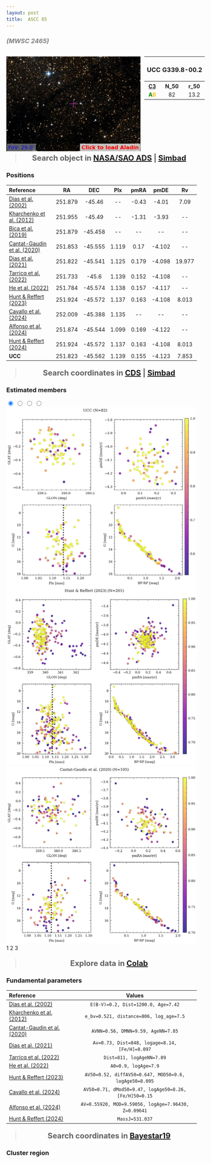 ```yaml
---
layout: post
title:  ASCC 85
---
```

<h3><span style="color: #808080;"><i>(MWSC 2465)</i></span></h3><div style="display: flex; justify-content: space-between; width:720px;height:250px">
<div style="text-align: center;">

<!-- Static image + data attributes for FOV and target -->
<img id="aladin_img"
     data-umami-event="aladin_load"
     src="https://raw.githubusercontent.com/ucc23/Q4N/main/plots/aladin/ascc85.webp"
     alt="Click to load Aladin Lite" 
     style="width:355px;height:250px; cursor: pointer;"
     data-fov="0.44" 
     data-target="251.823 -45.562"/>
<!-- Div to contain Aladin Lite viewer -->
<div id="aladin-lite-div" style="width:355px;height:250px;display:none;"></div>
<!-- Aladin Lite script (will be loaded after the image is clicked) -->
<script src="{{ site.baseurl }}/scripts/aladin_load.js"></script>

</div>
<!-- Left block -->

<table style="width:355px;height:250px;">
  <!-- Row 1 (title) -->
  <tr>
    <td colspan="5"><h3>UCC G339.8-00.2</h3></td>
  </tr>
  <!-- Row 2 -->
  <tr>
    <th style="text-align: center;"><a href="https://ucc.ar/faq#what-is-the-c3-parameter" title="Combined class">C3</a></th>
    <th style="text-align: center;"><div title="Stars with membership probability >50%">N_50</div></th>
    <th style="text-align: center;"><div title="Radius that contains half the members [arcmin]">r_50</div></th>
  </tr>
  <!-- Row 3 -->
  <tr>
    <td style="text-align: center;"><span style="color: green; font-weight: bold;">A</span><span style="color: #FFC300; font-weight: bold;">B</span></td>
    <td style="text-align: center;">82</td>
    <td style="text-align: center;">13.2</td>
  </tr>
</table>
</div>

> <p style="text-align:center; font-weight: bold; font-size:20px">Search object in <a data-umami-event="nasa_search" href="https://ui.adsabs.harvard.edu/search/q=%20collection%3Aastronomy%20body%3A%22ASCC%2085%22&sort=date%20desc%2C%20bibcode%20desc&p_=0" target="_blank">NASA/SAO ADS</a> | <a data-umami-event="simbad_search" href="https://simbad.cds.unistra.fr/simbad/sim-id-refs?Ident=ascc85" target="_blank">Simbad</a></p>


### Positions

| Reference    | RA    | DEC   | Plx  | pmRA  | pmDE   |  Rv  |
| :---         | :---: | :---: | :---: | :---: | :---: | :---: |
|[Dias et al. (2002)](https://ui.adsabs.harvard.edu/abs/2002A%26A...389..871D) | 251.879 | -45.46 | -- | -0.43 | -4.01 | 7.09 |
|[Kharchenko et al. (2012)](https://ui.adsabs.harvard.edu/abs/2012A%26A...543A.156K) | 251.955 | -45.49 | -- | -1.31 | -3.93 | -- |
|[Bica et al. (2019)](https://ui.adsabs.harvard.edu/abs/2019AJ....157...12B) | 251.879 | -45.458 | -- | -- | -- | -- |
|[Cantat-Gaudin et al. (2020)](https://ui.adsabs.harvard.edu/abs/2020A%26A...640A...1C) | 251.853 | -45.555 | 1.119 | 0.17 | -4.102 | -- |
|[Dias et al. (2021)](https://ui.adsabs.harvard.edu/abs/2021MNRAS.504..356D) | 251.822 | -45.541 | 1.125 | 0.179 | -4.098 | 19.977 |
|[Tarricq et al. (2022)](https://ui.adsabs.harvard.edu/abs/2022A%26A...659A..59T) | 251.733 | -45.6 | 1.139 | 0.152 | -4.108 | -- |
|[He et al. (2022)](https://ui.adsabs.harvard.edu/abs/2022ApJS..262....7H) | 251.784 | -45.574 | 1.138 | 0.157 | -4.117 | -- |
|[Hunt & Reffert (2023)](https://ui.adsabs.harvard.edu/abs/2023A%26A...673A.114H) | 251.924 | -45.572 | 1.137 | 0.163 | -4.108 | 8.013 |
|[Cavallo et al. (2024)](https://ui.adsabs.harvard.edu/abs/2024AJ....167...12C) | 252.009 | -45.388 | 1.135 | -- | -- | -- |
|[Alfonso et al. (2024)](https://ui.adsabs.harvard.edu/abs/2024A%26A...689A..18A) | 251.874 | -45.544 | 1.099 | 0.169 | -4.122 | -- |
|[Hunt & Reffert (2024)](https://ui.adsabs.harvard.edu/abs/2024A%26A...686A..42H) | 251.924 | -45.572 | 1.137 | 0.163 | -4.108 | 8.013 |
| **UCC** |251.823 | -45.562 | 1.139 | 0.155 | -4.123 | 7.853 |

> <p style="text-align:center; font-weight: bold; font-size:20px">Search coordinates in <a data-umami-event="cds_coord_search" href="https://cdsportal.u-strasbg.fr/?target=251.823,-45.562" target="_blank">CDS</a> | <a data-umami-event="simbad_coord_search" href="https://simbad.cds.unistra.fr/mobile/object_list.html?coord=251.823%20-45.562&output=json&radius=5&userEntry=ascc85" target="_blank">Simbad</a></p>

### Estimated members

<div class="carousel">
<input type="radio" name="radio-btn" id="slide1" checked>
<input type="radio" name="radio-btn" id="slide1">
<input type="radio" name="radio-btn" id="slide2">
<input type="radio" name="radio-btn" id="slide3">
<div class="slides">
<div class="slide">
<a href="https://raw.githubusercontent.com/ucc23/Q4N/main/plots/UCC/ascc85.webp" target="_blank">
<img src="https://raw.githubusercontent.com/ucc23/Q4N/main/plots/UCC/ascc85.webp" alt="ASCC 85 UCC">
</a>
</div>
<div class="slide">
<a href="https://raw.githubusercontent.com/ucc23/Q4N/main/plots/HUNT23/ascc85.webp" target="_blank">
<img src="https://raw.githubusercontent.com/ucc23/Q4N/main/plots/HUNT23/ascc85.webp" alt="ASCC 85 HUNT23">
</a>
</div>
<div class="slide">
<a href="https://raw.githubusercontent.com/ucc23/Q4N/main/plots/CANTAT20/ascc85.webp" target="_blank">
<img src="https://raw.githubusercontent.com/ucc23/Q4N/main/plots/CANTAT20/ascc85.webp" alt="ASCC 85 CANTAT20">
</a>
</div>
</div>
<div class="indicators">
<label for="slide1">1</label>
<label for="slide2">2</label>
<label for="slide3">3</label>
</div>
</div>


> <p style="text-align:center; font-weight: bold; font-size:20px">Explore data in <a data-umami-event="colab" href="https://colab.research.google.com/github/ucc23/ucc/blob/main/assets/notebook.ipynb" target="_blank">Colab</a></p>


### Fundamental parameters

| Reference |  Values |
| :---      |  :---:  |
| [Dias et al. (2002)](https://ui.adsabs.harvard.edu/abs/2002A%26A...389..871D) | `E(B-V)=0.2, Dist=1200.0, Age=7.42` |
| [Kharchenko et al. (2012)](https://ui.adsabs.harvard.edu/abs/2012A%26A...543A.156K) | `e_bv=0.521, distance=806, log_age=7.5` |
| [Cantat-Gaudin et al. (2020)](https://ui.adsabs.harvard.edu/abs/2020A%26A...640A...1C) | `AVNN=0.56, DMNN=9.59, AgeNN=7.85` |
| [Dias et al. (2021)](https://ui.adsabs.harvard.edu/abs/2021MNRAS.504..356D) | `Av=0.73, Dist=848, logage=8.14, [Fe/H]=0.097` |
| [Tarricq et al. (2022)](https://ui.adsabs.harvard.edu/abs/2022A%26A...659A..59T) | `Dist=811, logAgeNN=7.89` |
| [He et al. (2022)](https://ui.adsabs.harvard.edu/abs/2022ApJS..262....7H) | `A0=0.9, logAge=7.9` |
| [Hunt & Reffert (2023)](https://ui.adsabs.harvard.edu/abs/2023A%26A...673A.114H) | `AV50=0.52, diffAV50=0.647, MOD50=9.6, logAge50=8.095` |
| [Cavallo et al. (2024)](https://ui.adsabs.harvard.edu/abs/2024AJ....167...12C) | `AV50=0.71, dMod50=9.47, logAge50=8.26, [Fe/H]50=0.15` |
| [Alfonso et al. (2024)](https://ui.adsabs.harvard.edu/abs/2024A%26A...689A..18A) | `AV=0.55920, MOD=9.59056, logAge=7.96430, Z=0.09641` |
| [Hunt & Reffert (2024)](https://ui.adsabs.harvard.edu/abs/2024A%26A...686A..42H) | `MassJ=531.037` |

> <p style="text-align:center; font-weight: bold; font-size:20px">Search coordinates in <a data-umami-event="bayestar" href="http://argonaut.skymaps.info/query?lon=339.769%20&lat=-0.235&coordsys=gal&mapname=bayestar2019" target="_blank">Bayestar19</a></p>


### Cluster region

<html lang="en">
  <body>
    <center>
    <div id="plot-params"
         data-oc-name="ascc85"
         data-ra-center="251.85"
         data-dec-center="-45.55"
         data-rad-deg="13.2"
         data-plx="1.139">
    </div>
    <div id="plot-container">
        <div id="plot"></div>
    </div>
    <script defer type="module" src="{{ site.baseurl }}/scripts/radec_scatter.js"></script>
    </center>
  </body>
</html>
<br>
